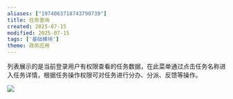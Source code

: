 ```yaml
---
aliases: ["1974063718743790739"]
title: 任务查询
created: 2025-07-15
modified: 2025-07-15
tags: ['基础模块']
theme: 政务应用
---
```


列表展示的是当前登录用户有权限查看的任务数据，在此菜单通过点击任务名称进入任务详情，根据任务操作权限可对任务进行分办、分派、反馈等操作。

![](f25a6b5f938a10bdaa057ecb92108b8b.jpg)